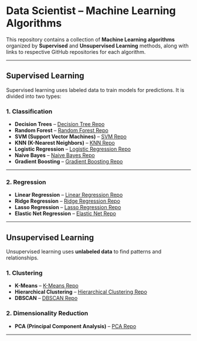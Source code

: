 
# Data Scientist – Machine Learning Algorithms

This repository contains a collection of **Machine Learning algorithms** organized by **Supervised** and **Unsupervised Learning** methods, along with links to respective GitHub repositories for each algorithm.

---

## Supervised Learning

Supervised learning uses labeled data to train models for predictions. It is divided into two types:

### 1. Classification

- **Decision Trees** – [Decision Tree Repo](https://github.com/sandhiya0147/Iris-flower-prediction)  
- **Random Forest** – [Random Forest Repo](https://github.com/sandhiya0147/amazon-sales-prediction)  
- **SVM (Support Vector Machines)** – [SVM Repo](https://github.com/sandhiya0147/breast-cancer-predictor)  
- **KNN (K-Nearest Neighbors)** – [KNN Repo](https://github.com/sandhiya0147/wine-quality-predictor)  
- **Logistic Regression** – [Logistic Regression Repo](https://github.com/sandhiya0147/placement-predictor-app)  
- **Naive Bayes** – [Naive Bayes Repo](https://github.com/sandhiya0147/Fake-news-detector-app)  
- **Gradient Boosting** – [Gradient Boosting Repo](https://github.com/dmlc/xgboost)

---

### 2. Regression

- **Linear Regression** – [Linear Regression Repo](https://github.com/tatwan/Linear-Regression-Implementation-in-Python)  
- **Ridge Regression** – [Ridge Regression Repo](https://github.com/akash18tripathi/Linear-Regression-from-Scratch)  
- **Lasso Regression** – [Lasso Regression Repo](https://github.com/akash18tripathi/Linear-Regression-from-Scratch)  
- **Elastic Net Regression** – [Elastic Net Repo](https://github.com/marcogdepinto/Python-for-Data-Analysis-and-Machine-Learning)

---

## Unsupervised Learning

Unsupervised learning uses **unlabeled data** to find patterns and relationships.

### 1. Clustering

- **K-Means** – [K-Means Repo](https://github.com/sandhiya0147/netflix)  
- **Hierarchical Clustering** – [Hierarchical Clustering Repo](https://github.com/topics/hierarchical-clustering)  
- **DBSCAN** – [DBSCAN Repo](https://github.com/topics/dbscan)

### 2. Dimensionality Reduction

- **PCA (Principal Component Analysis)** – [PCA Repo](https://github.com/topics/principal-component-analysis)

---
